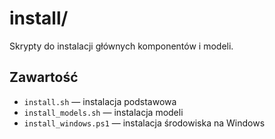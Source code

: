 # install/

Skrypty do instalacji głównych komponentów i modeli.

## Zawartość
- `install.sh` — instalacja podstawowa
- `install_models.sh` — instalacja modeli
- `install_windows.ps1` — instalacja środowiska na Windows
